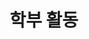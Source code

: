---
title: 학부 활동

# Listing view
view: community/custom_card

# Optional banner image (relative to `assets/media/` folder).
banner:
  caption: 'Image credit: [**Unsplash**](https://unsplash.com/)'
  image: 'researchpaper.jpg'
---